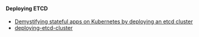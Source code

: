 
#### Deploying ETCD
- [Demystifying stateful apps on Kubernetes by deploying an etcd cluster](https://blog.harbur.io/demystifying-stateful-apps-on-kubernetes-by-deploying-an-etcd-cluster-b85bf8c16fea)
- [deploying-etcd-cluster](https://github.com/rustudorcalin/deploying-etcd-cluster)

